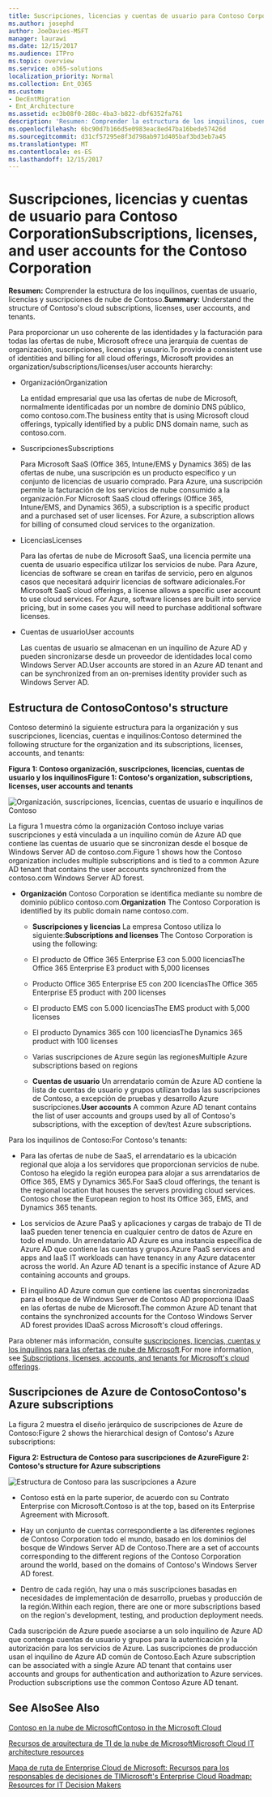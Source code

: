 ```yaml
---
title: Suscripciones, licencias y cuentas de usuario para Contoso Corporation
ms.author: josephd
author: JoeDavies-MSFT
manager: laurawi
ms.date: 12/15/2017
ms.audience: ITPro
ms.topic: overview
ms.service: o365-solutions
localization_priority: Normal
ms.collection: Ent_O365
ms.custom:
- DecEntMigration
- Ent_Architecture
ms.assetid: ec3b08f0-288c-4ba3-b822-dbf6352fa761
description: 'Resumen: Comprender la estructura de los inquilinos, cuentas de usuario, licencias y suscripciones de nube de Contoso.'
ms.openlocfilehash: 6bc90d7b166d5e0983eac8ed47ba16bede57426d
ms.sourcegitcommit: d31cf57295e8f3d798ab971d405baf3bd3eb7a45
ms.translationtype: MT
ms.contentlocale: es-ES
ms.lasthandoff: 12/15/2017
---
```

# <a name="subscriptions-licenses-and-user-accounts-for-the-contoso-corporation"></a><span data-ttu-id="f7048-103">Suscripciones, licencias y cuentas de usuario para Contoso Corporation</span><span class="sxs-lookup"><span data-stu-id="f7048-103">Subscriptions, licenses, and user accounts for the Contoso Corporation</span></span>

 <span data-ttu-id="f7048-104">**Resumen:** Comprender la estructura de los inquilinos, cuentas de usuario, licencias y suscripciones de nube de Contoso.</span><span class="sxs-lookup"><span data-stu-id="f7048-104">**Summary:** Understand the structure of Contoso's cloud subscriptions, licenses, user accounts, and tenants.</span></span>
  
<span data-ttu-id="f7048-105">Para proporcionar un uso coherente de las identidades y la facturación para todas las ofertas de nube, Microsoft ofrece una jerarquía de cuentas de organización, suscripciones, licencias y usuario.</span><span class="sxs-lookup"><span data-stu-id="f7048-105">To provide a consistent use of identities and billing for all cloud offerings, Microsoft provides an organization/subscriptions/licenses/user accounts hierarchy:</span></span>
  
- <span data-ttu-id="f7048-106">Organización</span><span class="sxs-lookup"><span data-stu-id="f7048-106">Organization</span></span>
    
    <span data-ttu-id="f7048-107">La entidad empresarial que usa las ofertas de nube de Microsoft, normalmente identificadas por un nombre de dominio DNS público, como contoso.com.</span><span class="sxs-lookup"><span data-stu-id="f7048-107">The business entity that is using Microsoft cloud offerings, typically identified by a public DNS domain name, such as contoso.com.</span></span>
    
- <span data-ttu-id="f7048-108">Suscripciones</span><span class="sxs-lookup"><span data-stu-id="f7048-108">Subscriptions</span></span>
    
    <span data-ttu-id="f7048-p101">Para Microsoft SaaS (Office 365, Intune/EMS y Dynamics 365) de las ofertas de nube, una suscripción es un producto específico y un conjunto de licencias de usuario comprado. Para Azure, una suscripción permite la facturación de los servicios de nube consumido a la organización.</span><span class="sxs-lookup"><span data-stu-id="f7048-p101">For Microsoft SaaS cloud offerings (Office 365, Intune/EMS, and Dynamics 365), a subscription is a specific product and a purchased set of user licenses. For Azure, a subscription allows for billing of consumed cloud services to the organization.</span></span>
    
- <span data-ttu-id="f7048-111">Licencias</span><span class="sxs-lookup"><span data-stu-id="f7048-111">Licenses</span></span>
    
    <span data-ttu-id="f7048-p102">Para las ofertas de nube de Microsoft SaaS, una licencia permite una cuenta de usuario específica utilizar los servicios de nube. Para Azure, licencias de software se crean en tarifas de servicio, pero en algunos casos que necesitará adquirir licencias de software adicionales.</span><span class="sxs-lookup"><span data-stu-id="f7048-p102">For Microsoft SaaS cloud offerings, a license allows a specific user account to use cloud services. For Azure, software licenses are built into service pricing, but in some cases you will need to purchase additional software licenses.</span></span>
    
- <span data-ttu-id="f7048-114">Cuentas de usuario</span><span class="sxs-lookup"><span data-stu-id="f7048-114">User accounts</span></span>
    
    <span data-ttu-id="f7048-115">Las cuentas de usuario se almacenan en un inquilino de Azure AD y pueden sincronizarse desde un proveedor de identidades local como Windows Server AD.</span><span class="sxs-lookup"><span data-stu-id="f7048-115">User accounts are stored in an Azure AD tenant and can be synchronized from an on-premises identity provider such as Windows Server AD.</span></span>
    
## <a name="contosos-structure"></a><span data-ttu-id="f7048-116">Estructura de Contoso</span><span class="sxs-lookup"><span data-stu-id="f7048-116">Contoso's structure</span></span>

<span data-ttu-id="f7048-117">Contoso determinó la siguiente estructura para la organización y sus suscripciones, licencias, cuentas e inquilinos:</span><span class="sxs-lookup"><span data-stu-id="f7048-117">Contoso determined the following structure for the organization and its subscriptions, licenses, accounts, and tenants:</span></span>
  
<span data-ttu-id="f7048-118">**Figura 1: Contoso organización, suscripciones, licencias, cuentas de usuario y los inquilinos**</span><span class="sxs-lookup"><span data-stu-id="f7048-118">**Figure 1: Contoso's organization, subscriptions, licenses, user accounts and tenants**</span></span>

![Organización, suscripciones, licencias, cuentas de usuario e inquilinos de Contoso](images/Contoso_Poster/Subscriptions.png)
  
<span data-ttu-id="f7048-120">La figura 1 muestra cómo la organización Contoso incluye varias suscripciones y está vinculada a un inquilino común de Azure AD que contiene las cuentas de usuario que se sincronizan desde el bosque de Windows Server AD de contoso.com.</span><span class="sxs-lookup"><span data-stu-id="f7048-120">Figure 1 shows how the Contoso organization includes multiple subscriptions and is tied to a common Azure AD tenant that contains the user accounts synchronized from the contoso.com Windows Server AD forest.</span></span>
  
- <span data-ttu-id="f7048-121">**Organización** Contoso Corporation se identifica mediante su nombre de dominio público contoso.com.</span><span class="sxs-lookup"><span data-stu-id="f7048-121">**Organization** The Contoso Corporation is identified by its public domain name contoso.com.</span></span>
    
  - <span data-ttu-id="f7048-122">**Suscripciones y licencias** La empresa Contoso utiliza lo siguiente:</span><span class="sxs-lookup"><span data-stu-id="f7048-122">**Subscriptions and licenses** The Contoso Corporation is using the following:</span></span>
    
  - <span data-ttu-id="f7048-123">El producto de Office 365 Enterprise E3 con 5.000 licencias</span><span class="sxs-lookup"><span data-stu-id="f7048-123">The Office 365 Enterprise E3 product with 5,000 licenses</span></span>
    
  - <span data-ttu-id="f7048-124">Producto Office 365 Enterprise E5 con 200 licencias</span><span class="sxs-lookup"><span data-stu-id="f7048-124">The Office 365 Enterprise E5 product with 200 licenses</span></span>
    
  - <span data-ttu-id="f7048-125">El producto EMS con 5.000 licencias</span><span class="sxs-lookup"><span data-stu-id="f7048-125">The EMS product with 5,000 licenses</span></span>
    
  - <span data-ttu-id="f7048-126">El producto Dynamics 365 con 100 licencias</span><span class="sxs-lookup"><span data-stu-id="f7048-126">The Dynamics 365 product with 100 licenses</span></span>
    
  - <span data-ttu-id="f7048-127">Varias suscripciones de Azure según las regiones</span><span class="sxs-lookup"><span data-stu-id="f7048-127">Multiple Azure subscriptions based on regions</span></span>
    
  - <span data-ttu-id="f7048-128">**Cuentas de usuario** Un arrendatario común de Azure AD contiene la lista de cuentas de usuario y grupos utilizan todas las suscripciones de Contoso, a excepción de pruebas y desarrollo Azure suscripciones.</span><span class="sxs-lookup"><span data-stu-id="f7048-128">**User accounts** A common Azure AD tenant contains the list of user accounts and groups used by all of Contoso's subscriptions, with the exception of dev/test Azure subscriptions.</span></span>
    
<span data-ttu-id="f7048-129">Para los inquilinos de Contoso:</span><span class="sxs-lookup"><span data-stu-id="f7048-129">For Contoso's tenants:</span></span>
  
- <span data-ttu-id="f7048-p103">Para las ofertas de nube de SaaS, el arrendatario es la ubicación regional que aloja a los servidores que proporcionan servicios de nube. Contoso ha elegido la región europea para alojar a sus arrendatarios de Office 365, EMS y Dynamics 365.</span><span class="sxs-lookup"><span data-stu-id="f7048-p103">For SaaS cloud offerings, the tenant is the regional location that houses the servers providing cloud services. Contoso chose the European region to host its Office 365, EMS, and Dynamics 365 tenants.</span></span> 
    
- <span data-ttu-id="f7048-p104">Los servicios de Azure PaaS y aplicaciones y cargas de trabajo de TI de IaaS pueden tener tenencia en cualquier centro de datos de Azure en todo el mundo. Un arrendatario AD Azure es una instancia específica de Azure AD que contiene las cuentas y grupos.</span><span class="sxs-lookup"><span data-stu-id="f7048-p104">Azure PaaS services and apps and IaaS IT workloads can have tenancy in any Azure datacenter across the world. An Azure AD tenant is a specific instance of Azure AD containing accounts and groups.</span></span>
    
- <span data-ttu-id="f7048-134">El inquilino AD Azure comun que contiene las cuentas sincronizadas para el bosque de Windows Server de Contoso AD proporciona IDaaS en las ofertas de nube de Microsoft.</span><span class="sxs-lookup"><span data-stu-id="f7048-134">The common Azure AD tenant that contains the synchronized accounts for the Contoso Windows Server AD forest provides IDaaS across Microsoft's cloud offerings.</span></span>
    
<span data-ttu-id="f7048-135">Para obtener más información, consulte [suscripciones, licencias, cuentas y los inquilinos para las ofertas de nube de Microsoft](subscriptions-licenses-accounts-and-tenants-for-microsoft-cloud-offerings.md).</span><span class="sxs-lookup"><span data-stu-id="f7048-135">For more information, see [Subscriptions, licenses, accounts, and tenants for Microsoft's cloud offerings](subscriptions-licenses-accounts-and-tenants-for-microsoft-cloud-offerings.md).</span></span>
  
## <a name="contosos-azure-subscriptions"></a><span data-ttu-id="f7048-136">Suscripciones de Azure de Contoso</span><span class="sxs-lookup"><span data-stu-id="f7048-136">Contoso's Azure subscriptions</span></span>

<span data-ttu-id="f7048-137">La figura 2 muestra el diseño jerárquico de suscripciones de Azure de Contoso:</span><span class="sxs-lookup"><span data-stu-id="f7048-137">Figure 2 shows the hierarchical design of Contoso's Azure subscriptions:</span></span>
  
<span data-ttu-id="f7048-138">**Figura 2: Estructura de Contoso para suscripciones de Azure**</span><span class="sxs-lookup"><span data-stu-id="f7048-138">**Figure 2: Contoso's structure for Azure subscriptions**</span></span>

![Estructura de Contoso para las suscripciones a Azure](images/Contoso_Poster/Subscriptions_Nested.png)
  
- <span data-ttu-id="f7048-140">Contoso está en la parte superior, de acuerdo con su Contrato Enterprise con Microsoft.</span><span class="sxs-lookup"><span data-stu-id="f7048-140">Contoso is at the top, based on its Enterprise Agreement with Microsoft.</span></span>
    
- <span data-ttu-id="f7048-141">Hay un conjunto de cuentas correspondiente a las diferentes regiones de Contoso Corporation todo el mundo, basado en los dominios del bosque de Windows Server AD de Contoso.</span><span class="sxs-lookup"><span data-stu-id="f7048-141">There are a set of accounts corresponding to the different regions of the Contoso Corporation around the world, based on the domains of Contoso's Windows Server AD forest.</span></span>
    
- <span data-ttu-id="f7048-142">Dentro de cada región, hay una o más suscripciones basadas en necesidades de implementación de desarrollo, pruebas y producción de la región.</span><span class="sxs-lookup"><span data-stu-id="f7048-142">Within each region, there are one or more subscriptions based on the region's development, testing, and production deployment needs.</span></span>
    
<span data-ttu-id="f7048-p105">Cada suscripción de Azure puede asociarse a un solo inquilino de Azure AD que contenga cuentas de usuario y grupos para la autenticación y la autorización para los servicios de Azure. Las suscripciones de producción usan el inquilino de Azure AD común de Contoso.</span><span class="sxs-lookup"><span data-stu-id="f7048-p105">Each Azure subscription can be associated with a single Azure AD tenant that contains user accounts and groups for authentication and authorization to Azure services. Production subscriptions use the common Contoso Azure AD tenant.</span></span>
  
## <a name="see-also"></a><span data-ttu-id="f7048-145">See Also</span><span class="sxs-lookup"><span data-stu-id="f7048-145">See Also</span></span>

[<span data-ttu-id="f7048-146">Contoso en la nube de Microsoft</span><span class="sxs-lookup"><span data-stu-id="f7048-146">Contoso in the Microsoft Cloud</span></span>](contoso-in-the-microsoft-cloud.md)
  
[<span data-ttu-id="f7048-147">Recursos de arquitectura de TI de la nube de Microsoft</span><span class="sxs-lookup"><span data-stu-id="f7048-147">Microsoft Cloud IT architecture resources</span></span>](microsoft-cloud-it-architecture-resources.md)

[<span data-ttu-id="f7048-148">Mapa de ruta de Enterprise Cloud de Microsoft: Recursos para los responsables de decisiones de TI</span><span class="sxs-lookup"><span data-stu-id="f7048-148">Microsoft's Enterprise Cloud Roadmap: Resources for IT Decision Makers</span></span>](https://sway.com/FJ2xsyWtkJc2taRD)




